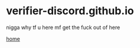 # verifier-discord.github.io
nigga why tf u here mf
get the fuck out of here

<a href="index">home</a>
